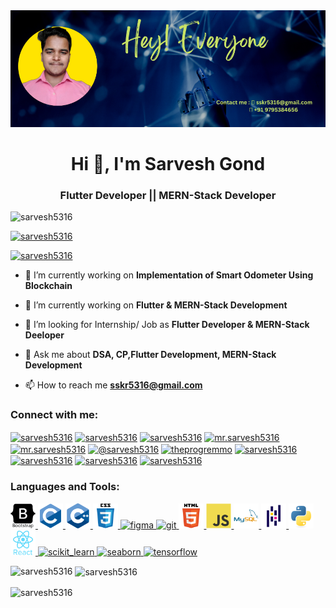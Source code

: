 <img src="https://github.com/sarvesh5316/sarvesh5316/blob/main/gt_cover.png">
<h1 align="center">Hi 👋, I'm Sarvesh Gond</h1>
<h3 align="center">Flutter Developer || MERN-Stack Developer</h3>

<p align="left"> <img src="https://komarev.com/ghpvc/?username=sarvesh5316&label=Profile%20views&color=0e75b6&style=flat" alt="sarvesh5316" /> </p>

<p align="left"> <a href="https://github.com/ryo-ma/github-profile-trophy"><img src="https://github-profile-trophy.vercel.app/?username=sarvesh5316" alt="sarvesh5316" /></a> </p>

<p align="left"> <a href="https://twitter.com/sarvesh5316" target="blank"><img src="https://img.shields.io/twitter/follow/sarvesh5316?logo=twitter&style=for-the-badge" alt="sarvesh5316" /></a> </p>

- 🔭 I’m currently working on **Implementation of Smart Odometer Using Blockchain**

- 🌱 I’m currently working on **Flutter & MERN-Stack Development**

- 👯 I’m looking for Internship/ Job as **Flutter Developer & MERN-Stack Deeloper**

- 💬 Ask me about **DSA, CP,Flutter Development, MERN-Stack Development**

- 📫 How to reach me **sskr5316@gmail.com**

<h3 align="left">Connect with me:</h3>
<p align="left">
<a href="https://twitter.com/sarvesh5316" target="blank"><img align="center" src="https://raw.githubusercontent.com/rahuldkjain/github-profile-readme-generator/master/src/images/icons/Social/twitter.svg" alt="sarvesh5316" height="30" width="40" /></a>
<a href="https://linkedin.com/in/sarvesh5316" target="blank"><img align="center" src="https://raw.githubusercontent.com/rahuldkjain/github-profile-readme-generator/master/src/images/icons/Social/linked-in-alt.svg" alt="sarvesh5316" height="30" width="40" /></a>
<a href="https://kaggle.com/sarvesh5316" target="blank"><img align="center" src="https://raw.githubusercontent.com/rahuldkjain/github-profile-readme-generator/master/src/images/icons/Social/kaggle.svg" alt="sarvesh5316" height="30" width="40" /></a>
<a href="https://fb.com/mr.sarvesh5316" target="blank"><img align="center" src="https://raw.githubusercontent.com/rahuldkjain/github-profile-readme-generator/master/src/images/icons/Social/facebook.svg" alt="mr.sarvesh5316" height="30" width="40" /></a>
<a href="https://instagram.com/mr.sarvesh5316" target="blank"><img align="center" src="https://raw.githubusercontent.com/rahuldkjain/github-profile-readme-generator/master/src/images/icons/Social/instagram.svg" alt="mr.sarvesh5316" height="30" width="40" /></a>
<a href="https://medium.com/@sarvesh5316" target="blank"><img align="center" src="https://raw.githubusercontent.com/rahuldkjain/github-profile-readme-generator/master/src/images/icons/Social/medium.svg" alt="@sarvesh5316" height="30" width="40" /></a>
<a href="https://www.youtube.com/@theprogremmo" target="blank"><img align="center" src="https://raw.githubusercontent.com/rahuldkjain/github-profile-readme-generator/master/src/images/icons/Social/youtube.svg" alt="theprogremmo" height="30" width="40" /></a>
<a href="https://www.codechef.com/users/sarvesh5316" target="blank"><img align="center" src="https://cdn.jsdelivr.net/npm/simple-icons@3.1.0/icons/codechef.svg" alt="sarvesh5316" height="30" width="40" /></a>
<a href="https://www.hackerrank.com/sarvesh5316" target="blank"><img align="center" src="https://raw.githubusercontent.com/rahuldkjain/github-profile-readme-generator/master/src/images/icons/Social/hackerrank.svg" alt="sarvesh5316" height="30" width="40" /></a>
<a href="https://www.leetcode.com/sarvesh5316" target="blank"><img align="center" src="https://raw.githubusercontent.com/rahuldkjain/github-profile-readme-generator/master/src/images/icons/Social/leet-code.svg" alt="sarvesh5316" height="30" width="40" /></a>
<a href="https://auth.geeksforgeeks.org/user/sarvesh5316" target="blank"><img align="center" src="https://raw.githubusercontent.com/rahuldkjain/github-profile-readme-generator/master/src/images/icons/Social/geeks-for-geeks.svg" alt="sarvesh5316" height="30" width="40" /></a>
</p>

<h3 align="left">Languages and Tools:</h3>
<p align="left"> <a href="https://getbootstrap.com" target="_blank" rel="noreferrer"> <img src="https://raw.githubusercontent.com/devicons/devicon/master/icons/bootstrap/bootstrap-plain-wordmark.svg" alt="bootstrap" width="40" height="40"/> </a> <a href="https://www.cprogramming.com/" target="_blank" rel="noreferrer"> <img src="https://raw.githubusercontent.com/devicons/devicon/master/icons/c/c-original.svg" alt="c" width="40" height="40"/> </a> <a href="https://www.w3schools.com/cpp/" target="_blank" rel="noreferrer"> <img src="https://raw.githubusercontent.com/devicons/devicon/master/icons/cplusplus/cplusplus-original.svg" alt="cplusplus" width="40" height="40"/> </a> <a href="https://www.w3schools.com/css/" target="_blank" rel="noreferrer"> <img src="https://raw.githubusercontent.com/devicons/devicon/master/icons/css3/css3-original-wordmark.svg" alt="css3" width="40" height="40"/> </a> <a href="https://www.figma.com/" target="_blank" rel="noreferrer"> <img src="https://www.vectorlogo.zone/logos/figma/figma-icon.svg" alt="figma" width="40" height="40"/> </a> <a href="https://git-scm.com/" target="_blank" rel="noreferrer"> <img src="https://www.vectorlogo.zone/logos/git-scm/git-scm-icon.svg" alt="git" width="40" height="40"/> </a> <a href="https://www.w3.org/html/" target="_blank" rel="noreferrer"> <img src="https://raw.githubusercontent.com/devicons/devicon/master/icons/html5/html5-original-wordmark.svg" alt="html5" width="40" height="40"/> </a> <a href="https://developer.mozilla.org/en-US/docs/Web/JavaScript" target="_blank" rel="noreferrer"> <img src="https://raw.githubusercontent.com/devicons/devicon/master/icons/javascript/javascript-original.svg" alt="javascript" width="40" height="40"/> </a> <a href="https://www.mysql.com/" target="_blank" rel="noreferrer"> <img src="https://raw.githubusercontent.com/devicons/devicon/master/icons/mysql/mysql-original-wordmark.svg" alt="mysql" width="40" height="40"/> </a> <a href="https://pandas.pydata.org/" target="_blank" rel="noreferrer"> <img src="https://raw.githubusercontent.com/devicons/devicon/2ae2a900d2f041da66e950e4d48052658d850630/icons/pandas/pandas-original.svg" alt="pandas" width="40" height="40"/> </a> <a href="https://www.python.org" target="_blank" rel="noreferrer"> <img src="https://raw.githubusercontent.com/devicons/devicon/master/icons/python/python-original.svg" alt="python" width="40" height="40"/> </a> <a href="https://reactjs.org/" target="_blank" rel="noreferrer"> <img src="https://raw.githubusercontent.com/devicons/devicon/master/icons/react/react-original-wordmark.svg" alt="react" width="40" height="40"/> </a> <a href="https://scikit-learn.org/" target="_blank" rel="noreferrer"> <img src="https://upload.wikimedia.org/wikipedia/commons/0/05/Scikit_learn_logo_small.svg" alt="scikit_learn" width="40" height="40"/> </a> <a href="https://seaborn.pydata.org/" target="_blank" rel="noreferrer"> <img src="https://seaborn.pydata.org/_images/logo-mark-lightbg.svg" alt="seaborn" width="40" height="40"/> </a> <a href="https://www.tensorflow.org" target="_blank" rel="noreferrer"> <img src="https://www.vectorlogo.zone/logos/tensorflow/tensorflow-icon.svg" alt="tensorflow" width="40" height="40"/> </a> </p>

<p><img align="left" src="https://github-readme-stats.vercel.app/api/top-langs?username=sarvesh5316&show_icons=true&locale=en&layout=compact" alt="sarvesh5316" /></p>

<p>&nbsp;<img align="center" src="https://github-readme-stats.vercel.app/api?username=sarvesh5316&show_icons=true&locale=en" alt="sarvesh5316" /></p>

<p><img align="center" src="https://github-readme-streak-stats.herokuapp.com/?user=sarvesh5316&" alt="sarvesh5316" /></p>
